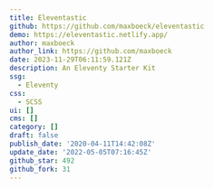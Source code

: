 ```yaml
---
title: Eleventastic
github: https://github.com/maxboeck/eleventastic
demo: https://eleventastic.netlify.app/
author: maxboeck
author_link: https://github.com/maxboeck
date: 2023-11-29T06:11:59.121Z
description: An Eleventy Starter Kit
ssg:
  - Eleventy
css:
  - SCSS
ui: []
cms: []
category: []
draft: false
publish_date: '2020-04-11T14:42:08Z'
update_date: '2022-05-05T07:16:45Z'
github_star: 492
github_fork: 31
---
```

